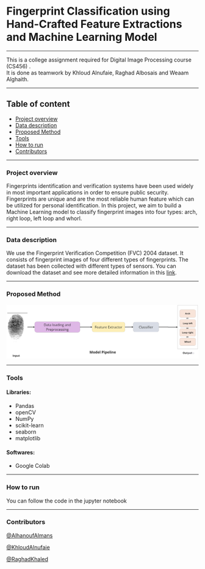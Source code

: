 # Fingerprint Classification using Hand-Crafted Feature Extractions and Machine Learning Model

---
This is a college assignment required for Digital Image Processing course (CS456) .<br>
It is done as teamwork by Khloud Alnufaie, Raghad Albosais and Weaam Alghaith.

---
## Table of content
* [Project overview](#project-overview)
* [Data description](#data-description)
* [Proposed Method](#proposed-method)
* [Tools](#tools)
* [How to run](#how-to-run)
* [Contributors](#contributors)
---

### Project overview

Fingerprints identification and verification systems have been used widely in most important applications in order to ensure public security. Fingerprints are unique and are the most reliable human feature which can be utilized for personal identification. In this project, we aim to build a Machine Learning model to classify fingerprint images into four types: arch, right loop, left loop and whorl. 

---

### Data description

We use the Fingerprint Verification Competition (FVC) 2004 dataset. It consists of fingerprint images of four different types of fingerprints. The dataset has been collected with different types of sensors. You can download the dataset and see more detailed information in this [link](http://bias.csr.unibo.it/fvc2004/databases.asp).


---

### Proposed Method

![Proposed method](https://github.com/RaghadKhaled/Fingerprint_Classification/blob/main/Model%20pipline.jpg)


---

### Tools

#### Libraries: 
- Pandas
- openCV
- NumPy
- scikit-learn
- seaborn
- matplotlib


#### Softwares: 
- Google Colab

---

### How to run

You can follow the code in the jupyter notebook 

---

### Contributors

[@AlhanoufAlmans](https://github.com/AlhanoufAlmans)

[@KhloudAlnufaie](https://github.com/KhloudAlnufaie)

[@RaghadKhaled](https://github.com/RaghadKhaled)
